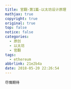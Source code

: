 ```yaml
---
title: 官翻-第1篇-以太坊设计原理
mathjax: true
copyright: true
original: true
top: false
notice: false
categories:
  - 原创
  - 以太坊
  - 官翻
tags:
  - ethereum
abbrlink: 21e2b4a
date: 2018-05-20 22:26:54
---
```


`尽情期待`
<!-- more -->

